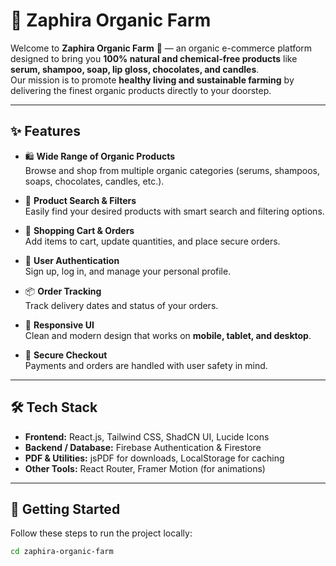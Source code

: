 # 🌿 Zaphira Organic Farm

Welcome to **Zaphira Organic Farm** 🌱 — an organic e-commerce platform designed to bring you **100% natural and chemical-free products** like **serum, shampoo, soap, lip gloss, chocolates, and candles**.  
Our mission is to promote **healthy living and sustainable farming** by delivering the finest organic products directly to your doorstep.  

---

## ✨ Features

- 🛍️ **Wide Range of Organic Products**  
  Browse and shop from multiple organic categories (serums, shampoos, soaps, chocolates, candles, etc.).

- 🔎 **Product Search & Filters**  
  Easily find your desired products with smart search and filtering options.

- 🛒 **Shopping Cart & Orders**  
  Add items to cart, update quantities, and place secure orders.

- 👤 **User Authentication**  
  Sign up, log in, and manage your personal profile.

- 📦 **Order Tracking**  
  Track delivery dates and status of your orders.

- 📱 **Responsive UI**  
  Clean and modern design that works on **mobile, tablet, and desktop**.

- 🔐 **Secure Checkout**  
  Payments and orders are handled with user safety in mind.

---

## 🛠️ Tech Stack

- **Frontend:** React.js, Tailwind CSS, ShadCN UI, Lucide Icons  
- **Backend / Database:** Firebase Authentication & Firestore  
- **PDF & Utilities:** jsPDF for downloads, LocalStorage for caching  
- **Other Tools:** React Router, Framer Motion (for animations)  

---

## 🚀 Getting Started

Follow these steps to run the project locally:

```bash
cd zaphira-organic-farm
